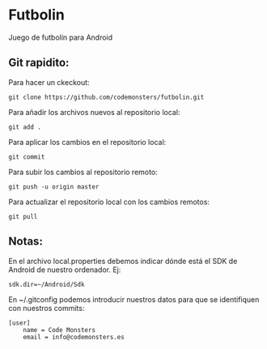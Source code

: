 # Futbolin

Juego de futbolín para Android

## Git rapidito:

Para hacer un ckeckout:
~~~
git clone https://github.com/codemonsters/futbolin.git
~~~

Para añadir los archivos nuevos al repositorio local:
~~~
git add .
~~~

Para aplicar los cambios en el repositorio local:
~~~
git commit
~~~

Para subir los cambios al repositorio remoto:
~~~
git push -u origin master
~~~

Para actualizar el repositorio local con los cambios remotos:
~~~
git pull
~~~

## Notas:

En el archivo local.properties debemos indicar dónde está el SDK de Android de nuestro ordenador. Ej:

~~~
sdk.dir=~/Android/Sdk
~~~

En ~/.gitconfig podemos introducir nuestros datos para que se identifiquen con nuestros commits:

~~~
[user]
	name = Code Monsters
	email = info@codemonsters.es
~~~
